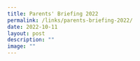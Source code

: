 ```yaml
---
title: Parents' Briefing 2022
permalink: /links/parents-briefing-2022/
date: 2022-10-11
layout: post
description: ""
image: ""
---
```

